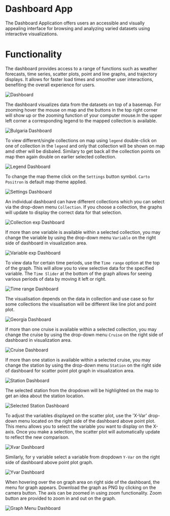 
Dashboard App
==========

The Dashboard Application offers users an accessible and visually appealing interface 
for browsing and analyzing varied datasets using interactive visualizations. 

Functionality
=============

The dashboard provides access to a range of functions such as weather forecasts, time 
series, scatter plots, point and line graphs, and trajectory displays. It allows for 
faster load times and smoother user interactions, benefiting the overall experience 
for users.

<!-- <img src="doors_dashboards/assets/_static/screenshot_dashboard_selection_pnl.png" 
alt="Dashboard" style="width:60em;display:block;margin-left:auto;
margin-right:auto"/> -->
![Dashboard](doors_dashboards/assets/_static/screenshot_dashboard_selection_pnl.png)

The dashboard visualizes data from the datasets on top of a basemap.
For zooming hover the mouse on map and the buttons in the top right corner will show 
up or the zooming function of your computer mouse.In the upper left corner a
corresponding legend to the mapped collection is available.

<!-- <img src="doors_dashboards/assets/_static/screenshot_map_window_features.png" 
alt="Bulgaria Dashboard" style="width:60em;display:block;margin-left:auto;
margin-right:auto"/> -->
![Bulgaria Dashboard](doors_dashboards/assets/_static/screenshot_map_window_features.png)

To view different/single collections on map using `legend` double-click on one of 
collection in the `legend` and only that collection will be shown on map amd other 
will be disbaled. Similary to get back all the collection points on map  then again 
double on earlier selected collection. 

<!-- <img src="doors_dashboards/assets/_static/screenshot_map_legend.png" 
alt="Legend Dashboard" style="width:60em;display:block;margin-left:auto;
margin-right:auto"/> -->
![Legend Dashboard](doors_dashboards/assets/_static/screenshot_map_legend.png)

To change the map theme click on the `Settings` button symbol. `Carto Positron` is 
default map theme applied.

<!-- <img src="doors_dashboards/assets/_static/screenshot_map_setting.png" 
alt="Settings Dashboard" style="width:60em;display:block;margin-left:auto;
margin-right:auto"/> -->
![Settings Dashboard](doors_dashboards/assets/_static/screenshot_map_setting.png)


An individual dashboard can have different collections which you can select 
via the drop-down menu `Collection`. If you choose a collection, the graphs will update 
to display the correct data for that selection. 

<!-- <img src="doors_dashboards/assets/_static/screenshot_collection_drp.png" 
alt="Collection exp Dashboard" style="width:60em;display:block;margin-left:auto;
margin-right:auto"/> -->
![Collection exp Dashboard](doors_dashboards/assets/_static/screenshot_collection_drp.png)

If more than one variable is available within a selected collection, 
you may change the variable by using the drop-down menu `Variable` on the right side 
of dashboard in visualization area.

<!-- <img src="doors_dashboards/assets/_static/screenshot_variable_drp.png" 
alt="Variable exp Dashboard" style="width:60em;display:block;margin-left:auto;
margin-right:auto"/> -->
![Variable exp Dashboard](doors_dashboards/assets/_static/screenshot_variable_drp.png)

To view data for certain time periods, use the `Time range` option at the top of the 
graph. This will allow you to view selective data for the specified variable. The 
`Time Slider` at the bottom of the graph allows for seeing various periods of data by 
moving it left or right.

<!-- <img src="doors_dashboards/assets/_static/screenshot_time_range.png" 
alt="Time range Dashboard" style="width:60em;display:block;margin-left:auto;
margin-right:auto"/> -->
![Time range Dashboard](doors_dashboards/assets/_static/screenshot_time_range.png)

The visualisation depends on the data in collection and use case so for some 
collections the visualisation will be different like line plot and point plot. 

<!-- <img src="doors_dashboards/assets/_static/screenshot_georgia_dashboard.png" 
alt="Georgia Dashboard" style="width:60em;display:block;margin-left:auto;
margin-right:auto"/> -->
![Georgia Dashboard](doors_dashboards/assets/_static/screenshot_georgia_dashboard.png)

If more than one cruise is available within a selected collection, 
you may change the cruise by using the drop-down menu `Cruise` on the right side 
of dashboard in visualization area.

<!-- <img src="doors_dashboards/assets/_static/screenshot_cruise_drp.png" 
alt="Cruise Dashboard" style="width:60em;display:block;margin-left:auto;
margin-right:auto"/> -->
![Cruise Dashboard](doors_dashboards/assets/_static/screenshot_cruise_drp.png)

If more than one station is available within a selected cruise, 
you may change the station by using the drop-down menu `Station` on the right side 
of dashboard for scatter point plot graph in visualization area. 

<!-- <img src="doors_dashboards/assets/_static/screenshot_station_drp.png" 
alt="Station Dashboard" style="width:60em;display:block;margin-left:auto;
margin-right:auto"/> -->
![Station Dashboard](doors_dashboards/assets/_static/screenshot_station_drp.png)

The selected station from the dropdown will be highlighted on the map to get an idea
about the station location. 

<!-- <img src="doors_dashboards/assets/_static/screenshot_selected_station.png.png" 
alt="Selected Station Dashboard" style="width:60em;display:block;margin-left:auto;
margin-right:auto"/> -->
![Selected Station Dashboard](doors_dashboards/assets/_static/screenshot_selected_station.png)

To adjust the variables displayed on the scatter plot, use the 'X-Var' drop-down menu 
located on the right side of the dashboard above point plot. This menu allows you to 
select the variable you want to display on the X-axis. Once you make a selection, the 
scatter plot will automatically update to reflect the new comparison.

<!-- <img src="doors_dashboards/assets/_static/screenshot_xvar_drp.png" 
alt="Xvar Dashboard" style="width:60em;display:block;margin-left:auto;
margin-right:auto"/> -->
![Xvar Dashboard](doors_dashboards/assets/_static/screenshot_xvar_drp.png)

Similarly, for y variable select a variable from dropdown `Y-Var` on the right side 
of dashboard above point plot graph.

<!-- <img src="doors_dashboards/assets/_static/screenshot_yvar_drp.png" 
alt="Yvar Dashboard" style="width:60em;display:block;margin-left:auto;
margin-right:auto"/> -->
![Yvar Dashboard](doors_dashboards/assets/_static/screenshot_yvar_drp.png)

When hovering over the on graph area on right side of the dashboard, the menu for 
graph appears. Download the graph as PNG by clicking on the camera button. The axis 
can be zoomed in using zoom functionality. Zoom button are provided to zoom in and 
out on the graph. 

<!-- <img src="doors_dashboards/assets/_static/screenshot_graph_menu_highlight.png" 
alt="Graph Menu Dashboard" style="width:60em;display:block;margin-left:auto;
margin-right:auto"/> -->
![Graph Menu Dashboard](doors_dashboards/assets/_static/screenshot_graph_menu_highlight.png)